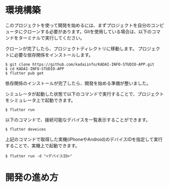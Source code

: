# 環境構築
このプロジェクトを使って開発を始めるには、まずプロジェクトを自分のコンピュータにクローンする必要があります。Gitを使用している場合は、以下のコマンドをターミナルで実行してください。

クローンが完了したら、プロジェクトディレクトリに移動します。
プロジェクトに必要な依存関係をインストールします。

```
$ git clone https://github.com/kadaiinfo/KADAI-INFO-STUDIO-APP.git
$ cd KADAI-INFO-STUDIO-APP
$ flutter pub get
```
依存関係のインストールが完了したら、開発を始める準備が整いました。

シミュレータが起動した状態で以下のコマンドで実行することで、プロジェクトをシミュレータ上で起動できます。
```
$ flutter run
```

以下のコマンドで、接続可能なデバイスを一覧表示することができます。
```
$ flutter deveices
```

上記のコマンドで取得した実機(iPhoneやAndroid)のデバイスIDを指定して実行することで、実機上で起動できます。
```
$ flutter run -d "<デバイスID>"
```

# 開発の進め方

